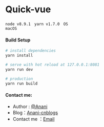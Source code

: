 # Quick-vue

<code>node v8.9.1</code> &nbsp; <code>yarn v1.7.0</code> &nbsp; <code>OS macOS</code>

#### Build Setup

``` bash
# install dependencies
yarn install

# serve with hot reload at 127.0.0.1:8081
yarn run dev

# production
yarn run build

```

#### Contact me:
* Author : [@Anani][1]
* Blog：[Anani-cnblogs][2]
* Contact me ：[Email][3]

[1]: https://weibo.com/dongwanhong
[2]: http://www.cnblogs.com/anani/
[3]: http://mail.qq.com/cgi-bin/qm_share?t=qm_mailme&email=zqqhoKm5pq2moI6oobajr6ei4K2how
